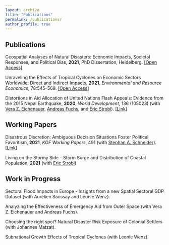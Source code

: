 ```yaml
---
layout: archive
title: "Publications"
permalink: /publications/
author_profile: true
---
```


## Publications

Geospatial Analyses of Natural Disasters: Economic Impacts, Societal Responses, and Political Bias, **2021**, PhD Dissertation, Heidelberg. [[Open Access]](https://doi.org/10.11588/heidok.00030140)

Unraveling the Effects of Tropical Cyclones on Economic Sectors Worldwide: Direct and Indirect Impacts, **2021**, *Environmental and Resource Economics*, 78:545–569. [[Open Access]](https://doi.org/10.1007/s10640-021-00541-5)

Distortions in Aid Allocation of United Nations Flash Appeals: Evidence from the 2015 Nepal Earthquake, **2020**, *World Development*, 136 (105023) (with [Vera Z. Eichenauer](https://sites.google.com/view/vera-eichenauer/home), [Andreas Fuchs](http://www.andreas-fuchs.net/), and [Eric Strobl](https://www.vwi.unibe.ch/ueber_uns/personen/prof_dr_strobl_eric/index_ger.html)). [[Link]](https://doi.org/10.1016/j.worlddev.2020.105023)



## Working Papers

Disastrous Discretion: Ambiguous Decision Situations Foster Political Favoritism, **2021**, *KOF Working Papers*, 491 (with [Stephan A. Schneider](https://kof.ethz.ch/das-institut/personen/person-detail.MjUwMTg5.TGlzdC81NzgsODQ4OTAwOTg=.html)). [[Link]](https://doi.org/10.3929/ethz-b-000468932)

Living on the Stormy Side - Storm Surge and Distribution of Coastal Population, **2021** (with [Eric Strobl](https://www.vwi.unibe.ch/ueber_uns/personen/prof_dr_strobl_eric/index_ger.html))

## Work in Progress

Sectoral Flood Impacts in Europe - Insights from a new Spatial Sectoral GDP Dataset (with Aurélien Saussay and Leonie Wenz).

Analyzing the Effectiveness of Emergency Aid from Outer Space (with Vera Z. Eichenauer and Andreas Fuchs).

Choosing the right spot? Natural Disaster Risk Exposure of Colonial Settlers (with Johannes Matzat). 

Subnational Growth Effects of Tropical Cyclones (with Leonie Wenz).
